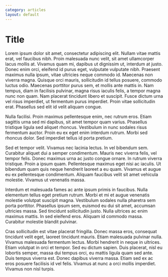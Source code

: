 ```yaml
---
category: articles
layout: default
---
```


# Title

Lorem ipsum dolor sit amet, consectetur adipiscing elit. Nullam vitae mattis erat, vel faucibus nibh. Proin malesuada nunc velit, sit amet ullamcorper lacus mollis at. Vivamus quam mi, dapibus ut dignissim ut, interdum at justo. Donec enim orci, eleifend id purus eget, vulputate vulputate nibh. Praesent maximus nulla ipsum, vitae ultricies neque commodo id. Maecenas non viverra magna. Quisque orci mauris, sollicitudin id tellus posuere, commodo luctus odio. Maecenas porttitor purus sem, et mollis ante mattis in. Nam tempus, diam in facilisis pulvinar, magna risus iaculis felis, a tempor magna nunc non quam. Nam placerat tincidunt libero et suscipit. Fusce dictum urna vel risus imperdiet, ut fermentum purus imperdiet. Proin vitae sollicitudin erat. Phasellus sed elit id velit aliquam congue.

Nulla facilisi. Proin maximus pellentesque enim, nec rutrum eros. Etiam sagittis urna sed mi dapibus, sit amet tempor quam varius. Phasellus tristique ligula sed aliquet rhoncus. Vestibulum in nunc sodales risus fermentum auctor. Proin eu ex eget enim interdum rutrum. Morbi sed rhoncus dolor. Sed imperdiet tellus id porta pretium.

Sed et tempor velit. Vivamus nec lacinia lectus. In vel bibendum sem. Curabitur aliquet dui a semper condimentum. Mauris nec viverra felis, vel tempor felis. Donec maximus urna ac justo congue ornare. In rutrum viverra tristique. Proin a ipsum quam. Pellentesque maximus eget nisi ac iaculis. Ut bibendum quam quis neque hendrerit laoreet a eu quam. Vivamus et augue eu ex pellentesque condimentum. Aliquam faucibus velit sit amet vehicula molestie. Vivamus ut venenatis massa.

Interdum et malesuada fames ac ante ipsum primis in faucibus. Nulla elementum tellus eget pretium rutrum. Morbi et mi et augue venenatis molestie volutpat suscipit magna. Vestibulum sodales nulla pharetra sem porta porttitor. Phasellus ipsum sem, euismod eu dui sit amet, accumsan ultricies massa. Sed tincidunt sollicitudin justo. Nulla ultrices ac enim maximus mattis. In sed eleifend eros. Aliquam id commodo massa. Curabitur molestie blandit pulvinar.

Cras sollicitudin est vitae placerat fringilla. Donec massa eros, consequat tincidunt velit eget, laoreet tincidunt mauris. Etiam malesuada pulvinar nulla. Vivamus malesuada fermentum lectus. Morbi hendrerit in neque in ultrices. Etiam volutpat in orci et tempor. Sed eu dictum sapien. Duis placerat, nisl eu lobortis semper, massa dui tempus orci, eu mattis ligula quam sed ante. Duis tempus viverra est. Donec dapibus viverra massa. Etiam sed ex ac eros posuere facilisis id vel felis. Vivamus at nunc a orci mollis imperdiet. Vivamus non nisl turpis.